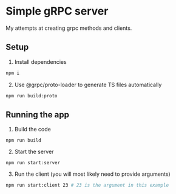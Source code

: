 # Simple gRPC server

My attempts at creating grpc methods and clients.

## Setup

1. Install dependencies

```bash
npm i
```

2. Use @grpc/proto-loader to generate TS files automatically

```bash
npm run build:proto
```

## Running the app

1. Build the code

```
npm run build
```

2. Start the server

```
npm run start:server
```

3. Run the client (you will most likely need to provide arguments)

```bash
npm run start:client 23 # 23 is the argument in this example
```

